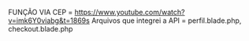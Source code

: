 FUNÇÃO VIA CEP = https://www.youtube.com/watch?v=imk6Y0viabg&t=1869s
Arquivos que integrei a API = perfil.blade.php, checkout.blade.php
